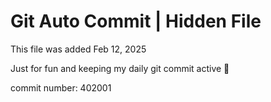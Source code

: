 # Git Auto Commit | Hidden File

This file was added Feb 12, 2025

Just for fun and keeping my daily git commit active 🤪

commit number: 402001
